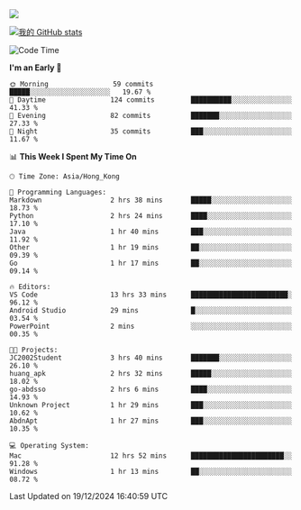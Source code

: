 <img align="center" src="https://readme-typing-svg.demolab.com/?font=Fira+Code&pause=1000&random=true&width=435&lines=%E2%9D%A4+Hello!+%E2%9D%A4;Welcome+to+my+Github+Profile~;I%27m+a+student+from+SCNU+%26+UoA" />

[![我的 GitHub stats](https://github-readme-stats.vercel.app/api?username=AptS-1547&show_icons=true&theme=ambient_gradient)](https://github.com/anuraghazra/github-readme-stats)

<!--START_SECTION:waka-->
![Code Time](http://img.shields.io/badge/Code%20Time-111%20hrs-blue)

**I'm an Early 🐤** 

```text
🌞 Morning                59 commits          █████░░░░░░░░░░░░░░░░░░░░   19.67 % 
🌆 Daytime                124 commits         ██████████░░░░░░░░░░░░░░░   41.33 % 
🌃 Evening                82 commits          ███████░░░░░░░░░░░░░░░░░░   27.33 % 
🌙 Night                  35 commits          ███░░░░░░░░░░░░░░░░░░░░░░   11.67 % 
```


📊 **This Week I Spent My Time On** 

```text
🕑︎ Time Zone: Asia/Hong_Kong

💬 Programming Languages: 
Markdown                 2 hrs 38 mins       █████░░░░░░░░░░░░░░░░░░░░   18.73 % 
Python                   2 hrs 24 mins       ████░░░░░░░░░░░░░░░░░░░░░   17.10 % 
Java                     1 hr 40 mins        ███░░░░░░░░░░░░░░░░░░░░░░   11.92 % 
Other                    1 hr 19 mins        ██░░░░░░░░░░░░░░░░░░░░░░░   09.39 % 
Go                       1 hr 17 mins        ██░░░░░░░░░░░░░░░░░░░░░░░   09.14 % 

🔥 Editors: 
VS Code                  13 hrs 33 mins      ████████████████████████░   96.12 % 
Android Studio           29 mins             █░░░░░░░░░░░░░░░░░░░░░░░░   03.54 % 
PowerPoint               2 mins              ░░░░░░░░░░░░░░░░░░░░░░░░░   00.35 % 

🐱‍💻 Projects: 
JC2002Student            3 hrs 40 mins       ███████░░░░░░░░░░░░░░░░░░   26.10 % 
huang_apk                2 hrs 32 mins       █████░░░░░░░░░░░░░░░░░░░░   18.02 % 
go-abdsso                2 hrs 6 mins        ████░░░░░░░░░░░░░░░░░░░░░   14.93 % 
Unknown Project          1 hr 29 mins        ███░░░░░░░░░░░░░░░░░░░░░░   10.62 % 
AbdnApt                  1 hr 27 mins        ███░░░░░░░░░░░░░░░░░░░░░░   10.35 % 

💻 Operating System: 
Mac                      12 hrs 52 mins      ███████████████████████░░   91.28 % 
Windows                  1 hr 13 mins        ██░░░░░░░░░░░░░░░░░░░░░░░   08.72 % 
```


 Last Updated on 19/12/2024 16:40:59 UTC
<!--END_SECTION:waka-->